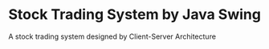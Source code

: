 # Stock Trading System by Java Swing

A stock trading system designed by Client-Server Architecture

